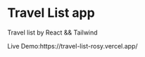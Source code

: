 <h1>Travel List app</h1>
<p> Travel list by React && Tailwind </p>
<a>Live Demo:https://travel-list-rosy.vercel.app/
</a>
